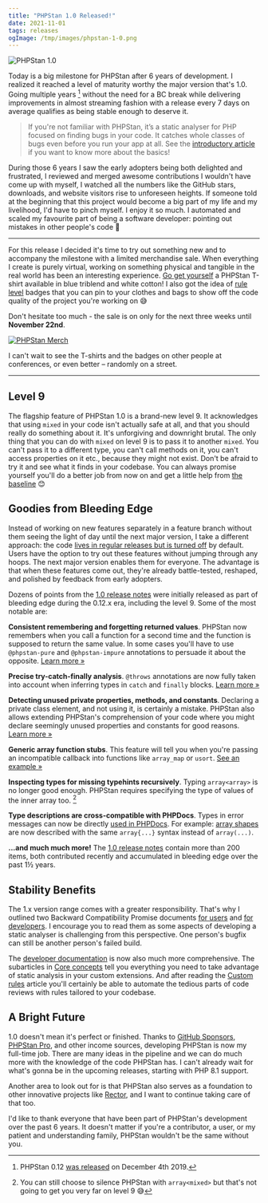 ```yaml
---
title: "PHPStan 1.0 Released!"
date: 2021-11-01
tags: releases
ogImage: /tmp/images/phpstan-1-0.png
---
```


<img src="/tmp/images/phpstan-1-0.png" alt="PHPStan 1.0" class="rounded-lg mb-8">

Today is a big milestone for PHPStan after 6 years of development. I realized it reached a level of maturity worthy the major version that's 1.0. Going multiple years [^twelve] without the need for a BC break while delivering improvements in almost streaming fashion with a release every 7 days on average qualifies as being stable enough to deserve it.

[^twelve]: PHPStan 0.12 [was released](/blog/phpstan-0-12-released) on December 4th 2019.

> If you're not familiar with PHPStan, it’s a static analyser for PHP focused on finding bugs in your code. It catches whole classes of bugs even before you run your app at all. See the [introductory article](/blog/find-bugs-in-your-code-without-writing-tests) if you want to know more about the basics!

During those 6 years I saw the early adopters being both delighted and frustrated, I reviewed and merged awesome contributions I wouldn't have come up with myself, I watched all the numbers like the GitHub stars, downloads, and website visitors rise to unforeseen heights. If someone told at the beginning that this project would become a big part of my life and my livelihood, I'd have to pinch myself. I enjoy it so much. I automated and scaled my favourite part of being a software developer: pointing out mistakes in other people's code 🤣

---

For this release I decided it's time to try out something new and to accompany the milestone with a limited merchandise sale. When everything I create is purely virtual, working on something physical and tangible in the real world has been an interesting experience. [Go get yourself](/merch) a PHPStan T-shirt available in blue triblend and white cotton! I also got the idea of [rule level](/user-guide/rule-levels) badges that you can pin to your clothes and bags to show off the code quality of the project you're working on 😅

Don't hesitate too much - the sale is on only for the next three weeks until **November&nbsp;22nd**.

<a href="/merch"><img src="/tmp/images/og-merch.jpg" alt="PHPStan Merch" class="rounded-lg mb-8 border border-indigo-500 p-4 hover:border-indigo-300"></a>

I can't wait to see the T-shirts and the badges on other people at conferences, or even better – randomly on a street.

---

## Level 9

The flagship feature of PHPStan 1.0 is a brand-new level 9. It acknowledges that using `mixed` in your code isn't actually safe at all, and that you should really do something about it. It's unforgiving and downright brutal. The only thing that you can do with `mixed` on level 9 is to pass it to another `mixed`. You can't pass it to a different type, you can't call methods on it, you can't access properties on it etc., because they might not exist. Don't be afraid to try it and see what it finds in your codebase. You can always promise yourself you'll do a better job from now on and get a little help from [the baseline](/user-guide/baseline) 😊

## Goodies from Bleeding Edge

Instead of working on new features separately in a feature branch without them seeing the light of day until the next major version, I take a different approach: the code [lives in regular releases but is turned off](/blog/what-is-bleeding-edge) by default. Users have the option to try out these features without jumping through any hoops. The next major version enables them for everyone. The advantage is that when these features come out, they're already battle-tested, reshaped, and polished by feedback from early adopters.

Dozens of points from the [1.0 release notes](https://github.com/phpstan/phpstan/releases/tag/1.0.0) were initially released as part of bleeding edge during the 0.12.x era, including the level 9. Some of the most notable are:

**Consistent remembering and forgetting returned values**. PHPStan now remembers when you call a function for a second time and the function is supposed to return the same value. In some cases you'll have to use `@phpstan-pure` and `@phpstan-impure` annotations to persuade it about the opposite. [Learn more »](/blog/remembering-and-forgetting-returned-values)

**Precise try-catch-finally analysis**. `@throws` annotations are now fully taken into account when inferring types in `catch` and `finally` blocks. [Learn more »](/blog/precise-try-catch-finally-analysis)

**Detecting unused private properties, methods, and constants**. Declaring a private class element, and not using it, is certainly a mistake. PHPStan also allows extending PHPStan's comprehension of your code where you might declare seemingly unused properties and constants for good reasons. [Learn more »](/blog/detecting-unused-private-properties-methods-constants)

**Generic array function stubs**. This feature will tell you when you're passing an incompatible callback into functions like `array_map` or `usort`. [See an example »](/r/898c9c94-eb22-42cd-b9eb-2f5959290f63)

**Inspecting types for missing typehints recursively**. Typing `array<array>` is no longer good enough. PHPStan requires specifying the type of values of the inner array too. [^mixed]

[^mixed]: You can still choose to silence PHPStan with `array<mixed>` but that's not going to get you very far on level 9 😅

**Type descriptions are cross-compatible with PHPDocs**. Types in error messages can now be directly [used in PHPDocs](/writing-php-code/phpdoc-types). For example: [array shapes](/writing-php-code/phpdoc-types#array-shapes) are now described with the same `array{...}` syntax instead of `array(...)`.

**...and much much more!** The [1.0 release notes](https://github.com/phpstan/phpstan/releases/tag/1.0.0) contain more than 200 items, both contributed recently and accumulated in bleeding edge over the past 1½ years.

## Stability Benefits

The 1.x version range comes with a greater responsibility. That's why I outlined two Backward Compatibility Promise documents [for users](/user-guide/backward-compatibility-promise) and [for developers](/developing-extensions/backward-compatibility-promise). I encourage you to read them as some aspects of developing a static analyser is challenging from this perspective. One person's bugfix can still be another person's failed build.

The [developer documentation](/developing-extensions/extension-types) is now also much more comprehensive. The subarticles in [Core concepts](/developing-extensions/core-concepts) tell you everything you need to take advantage of static analysis in your custom extensions. And after reading the [Custom rules](/developing-extensions/rules) article you'll certainly be able to automate the tedious parts of code reviews with rules tailored to your codebase.

## A Bright Future

1.0 doesn't mean it's perfect or finished. Thanks to [GitHub Sponsors](https://github.com/sponsors/ondrejmirtes), [PHPStan Pro](/blog/introducing-phpstan-pro), and other income sources, developing PHPStan is now my full-time job. There are many ideas in the pipeline and we can do much more with the knowledge of the code PHPStan has. I can't already wait for what's gonna be in the upcoming releases, starting with PHP 8.1 support.

Another area to look out for is that PHPStan also serves as a foundation to other innovative projects like [Rector](https://getrector.org/), and I want to continue taking care of that too.

I'd like to thank everyone that have been part of PHPStan's development over the past 6 years. It doesn't matter if you're a contributor, a user, or my patient and understanding family, PHPStan wouldn't be the same without you.
